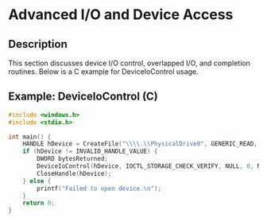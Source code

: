 # Advanced I/O and Device Access

## Description
This section discusses device I/O control, overlapped I/O, and completion routines. Below is a C example for DeviceIoControl usage.

## Example: DeviceIoControl (C)

```c
#include <windows.h>
#include <stdio.h>

int main() {
    HANDLE hDevice = CreateFile("\\\\.\\PhysicalDrive0", GENERIC_READ, FILE_SHARE_READ, NULL, OPEN_EXISTING, 0, NULL);
    if (hDevice != INVALID_HANDLE_VALUE) {
        DWORD bytesReturned;
        DeviceIoControl(hDevice, IOCTL_STORAGE_CHECK_VERIFY, NULL, 0, NULL, 0, &bytesReturned, NULL);
        CloseHandle(hDevice);
    } else {
        printf("Failed to open device.\n");
    }
    return 0;
}
```
